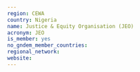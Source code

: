 ```yaml
---
region: CEWA
country: Nigeria
name: Justice & Equity Organisation (JEO)
acronym: JEO
is_member: yes
no_gndem_member_countries: 
regional_network: 
website: 
---
```

